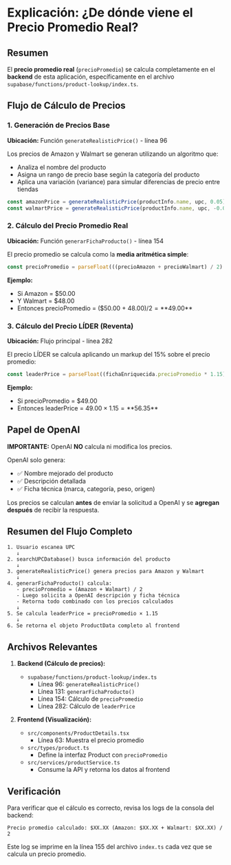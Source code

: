 # Explicación: ¿De dónde viene el Precio Promedio Real?

## Resumen
El **precio promedio real** (`precioPromedio`) se calcula completamente en el **backend** de esta aplicación, específicamente en el archivo `supabase/functions/product-lookup/index.ts`.

## Flujo de Cálculo de Precios

### 1. Generación de Precios Base
**Ubicación:** Función `generateRealisticPrice()` - línea 96

Los precios de Amazon y Walmart se generan utilizando un algoritmo que:
- Analiza el nombre del producto
- Asigna un rango de precio base según la categoría del producto
- Aplica una variación (variance) para simular diferencias de precio entre tiendas

```typescript
const amazonPrice = generateRealisticPrice(productInfo.name, upc, 0.05);   // +5% variación
const walmartPrice = generateRealisticPrice(productInfo.name, upc, -0.03);  // -3% variación
```

### 2. Cálculo del Precio Promedio Real
**Ubicación:** Función `generarFichaProducto()` - línea 154

El precio promedio se calcula como la **media aritmética simple**:

```typescript
const precioPromedio = parseFloat(((precioAmazon + precioWalmart) / 2).toFixed(2));
```

**Ejemplo:**
- Si Amazon = $50.00
- Y Walmart = $48.00
- Entonces precioPromedio = ($50.00 + $48.00) / 2 = **$49.00**

### 3. Cálculo del Precio LÍDER (Reventa)
**Ubicación:** Flujo principal - línea 282

El precio LÍDER se calcula aplicando un markup del 15% sobre el precio promedio:

```typescript
const leaderPrice = parseFloat((fichaEnriquecida.precioPromedio * 1.15).toFixed(2));
```

**Ejemplo:**
- Si precioPromedio = $49.00
- Entonces leaderPrice = $49.00 × 1.15 = **$56.35**

## Papel de OpenAI

**IMPORTANTE:** OpenAI **NO** calcula ni modifica los precios.

OpenAI solo genera:
- ✅ Nombre mejorado del producto
- ✅ Descripción detallada
- ✅ Ficha técnica (marca, categoría, peso, origen)

Los precios se calculan **antes** de enviar la solicitud a OpenAI y se **agregan después** de recibir la respuesta.

## Resumen del Flujo Completo

```
1. Usuario escanea UPC
   ↓
2. searchUPCDatabase() busca información del producto
   ↓
3. generateRealisticPrice() genera precios para Amazon y Walmart
   ↓
4. generarFichaProducto() calcula:
   - precioPromedio = (Amazon + Walmart) / 2
   - Luego solicita a OpenAI descripción y ficha técnica
   - Retorna todo combinado con los precios calculados
   ↓
5. Se calcula leaderPrice = precioPromedio × 1.15
   ↓
6. Se retorna el objeto ProductData completo al frontend
```

## Archivos Relevantes

1. **Backend (Cálculo de precios):**
   - `supabase/functions/product-lookup/index.ts`
     - Línea 96: `generateRealisticPrice()`
     - Línea 131: `generarFichaProducto()`
     - Línea 154: Cálculo de `precioPromedio`
     - Línea 282: Cálculo de `leaderPrice`

2. **Frontend (Visualización):**
   - `src/components/ProductDetails.tsx`
     - Línea 63: Muestra el precio promedio
   - `src/types/product.ts`
     - Define la interfaz Product con `precioPromedio`
   - `src/services/productService.ts`
     - Consume la API y retorna los datos al frontend

## Verificación

Para verificar que el cálculo es correcto, revisa los logs de la consola del backend:

```
Precio promedio calculado: $XX.XX (Amazon: $XX.XX + Walmart: $XX.XX) / 2
```

Este log se imprime en la línea 155 del archivo `index.ts` cada vez que se calcula un precio promedio.
